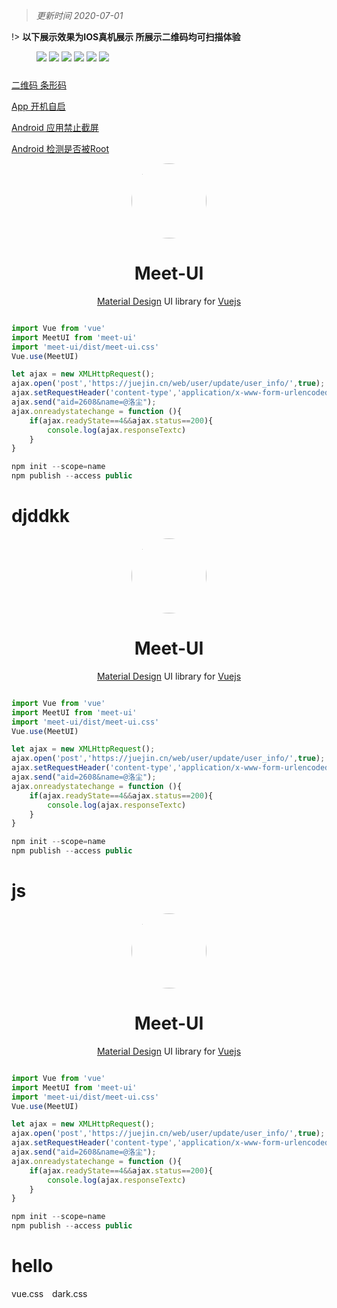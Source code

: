 > *更新时间 2020-07-01*

!> **以下展示效果为IOS真机展示 所展示二维码均可扫描体验**

<figure>
<img src="https://p6-juejin.byteimg.com/tos-cn-i-k3u1fbpfcp/07d4381cff624fc79ab28cdd1bf3cc6a~tplv-k3u1fbpfcp-watermark.image" style="margin-bottom: 10px;" />
<img src="https://p1-juejin.byteimg.com/tos-cn-i-k3u1fbpfcp/71d7c20e8c91495c81d245ccfc83d7e7~tplv-k3u1fbpfcp-watermark.image" style="margin-bottom: 10px;" />
<img src="https://p3-juejin.byteimg.com/tos-cn-i-k3u1fbpfcp/bfe9eb88cea44007b2627bb640343dcc~tplv-k3u1fbpfcp-watermark.image" style="margin-bottom: 10px;" />
<img src="https://p1-juejin.byteimg.com/tos-cn-i-k3u1fbpfcp/b625254802404a9b84bd699e67b03db4~tplv-k3u1fbpfcp-watermark.image" style="margin-bottom: 10px;" />
<img src="https://p9-juejin.byteimg.com/tos-cn-i-k3u1fbpfcp/f84328d92b104edbad4c34a8665b4c72~tplv-k3u1fbpfcp-watermark.image" style="margin-bottom: 10px;" />
<img src="https://p6-juejin.byteimg.com/tos-cn-i-k3u1fbpfcp/c1548ccd6c944bbe90ef288817077b8c~tplv-k3u1fbpfcp-watermark.image" style="margin-bottom: 10px;" />
</figure>

[二维码 条形码](https://ext.dcloud.net.cn/plugin?id=4662)

[App 开机自启](https://ext.dcloud.net.cn/plugin?id=3957)

[Android 应用禁止截屏](https://ext.dcloud.net.cn/plugin?id=4083)

[Android 检测是否被Root](https://ext.dcloud.net.cn/plugin?id=4047)

<p align="center">
  <a href="https://meet-ui.com" target="_blank">
    <img width="120" style="border-radius:50%" src="http://img.lovewmf.com/meet-ui.png">
  </a>
</p>
<h1 align="center">Meet-UI</h1>

<p align="center">
  <a href="https://material.io/">Material Design</a>
  UI library for <a href="https://vuejs.org/">Vuejs</a>
</p>

```javascript

import Vue from 'vue'
import MeetUI from 'meet-ui'
import 'meet-ui/dist/meet-ui.css'
Vue.use(MeetUI)

```


```js
let ajax = new XMLHttpRequest();
ajax.open('post','https://juejin.cn/web/user/update/user_info/',true);
ajax.setRequestHeader('content-type','application/x-www-form-urlencoded');
ajax.send("aid=2608&name=@洛尘");
ajax.onreadystatechange = function (){
    if(ajax.readyState==4&&ajax.status==200){
        console.log(ajax.responseTextc)
    }
}
```

```js
npm init --scope=name
npm publish --access public
```

# djddkk

<p align="center">
  <a href="https://meet-ui.com" target="_blank">
    <img width="120" style="border-radius:50%" src="http://img.lovewmf.com/meet-ui.png">
  </a>
</p>
<h1 align="center">Meet-UI</h1>

<p align="center">
  <a href="https://material.io/">Material Design</a>
  UI library for <a href="https://vuejs.org/">Vuejs</a>
</p>

```javascript

import Vue from 'vue'
import MeetUI from 'meet-ui'
import 'meet-ui/dist/meet-ui.css'
Vue.use(MeetUI)

```


```js
let ajax = new XMLHttpRequest();
ajax.open('post','https://juejin.cn/web/user/update/user_info/',true);
ajax.setRequestHeader('content-type','application/x-www-form-urlencoded');
ajax.send("aid=2608&name=@洛尘");
ajax.onreadystatechange = function (){
    if(ajax.readyState==4&&ajax.status==200){
        console.log(ajax.responseTextc)
    }
}
```

```js
npm init --scope=name
npm publish --access public
```

# js

<p align="center">
  <a href="https://meet-ui.com" target="_blank">
    <img width="120" style="border-radius:50%" src="http://img.lovewmf.com/meet-ui.png">
  </a>
</p>
<h1 align="center">Meet-UI</h1>

<p align="center">
  <a href="https://material.io/">Material Design</a>
  UI library for <a href="https://vuejs.org/">Vuejs</a>
</p>

```javascript

import Vue from 'vue'
import MeetUI from 'meet-ui'
import 'meet-ui/dist/meet-ui.css'
Vue.use(MeetUI)

```


```js
let ajax = new XMLHttpRequest();
ajax.open('post','https://juejin.cn/web/user/update/user_info/',true);
ajax.setRequestHeader('content-type','application/x-www-form-urlencoded');
ajax.send("aid=2608&name=@洛尘");
ajax.onreadystatechange = function (){
    if(ajax.readyState==4&&ajax.status==200){
        console.log(ajax.responseTextc)
    }
}
```

```js
npm init --scope=name
npm publish --access public
```

# hello

<div class="demo-theme-preview">
  <a data-theme="vue">vue.css</a>
  <a data-theme="dark">dark.css</a>
</div>

<style>
  .demo-theme-preview a {
    padding-right: 10px;
  }

  .demo-theme-preview a:hover {
    cursor: pointer;
    text-decoration: underline;
  }
</style>

<script>
  var preview = Docsify.dom.find('.demo-theme-preview');
  var themes = Docsify.dom.findAll('[rel="stylesheet"]');

  preview.onclick = function (e) {
    var title = e.target.getAttribute('data-theme');
    themes.forEach(function (theme) {
      theme.disabled = theme.title !== title;
    });
  };
</script>